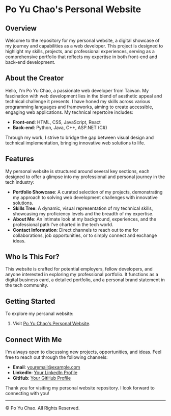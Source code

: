 # Po Yu Chao's Personal Website

## Overview

Welcome to the repository for my personal website, a digital showcase of my journey and capabilities as a web developer. This project is designed to highlight my skills, projects, and professional experiences, serving as a comprehensive portfolio that reflects my expertise in both front-end and back-end development.

## About the Creator

Hello, I'm Po Yu Chao, a passionate web developer from Taiwan. My fascination with web development lies in the blend of aesthetic appeal and technical challenge it presents. I have honed my skills across various programming languages and frameworks, aiming to create accessible, engaging web applications. My technical repertoire includes:

- **Front-end**: HTML, CSS, JavaScript, React
- **Back-end**: Python, Java, C++, ASP.NET (C#)

Through my work, I strive to bridge the gap between visual design and technical implementation, bringing innovative web solutions to life.

## Features

My personal website is structured around several key sections, each designed to offer a glimpse into my professional and personal journey in the tech industry:

- **Portfolio Showcase**: A curated selection of my projects, demonstrating my approach to solving web development challenges with innovative solutions.
- **Skills Tree**: A dynamic, visual representation of my technical skills, showcasing my proficiency levels and the breadth of my expertise.
- **About Me**: An intimate look at my background, experiences, and the professional path I've charted in the tech world.
- **Contact Information**: Direct channels to reach out to me for collaborations, job opportunities, or to simply connect and exchange ideas.

## Who Is This For?

This website is crafted for potential employers, fellow developers, and anyone interested in exploring my professional portfolio. It functions as a digital business card, a detailed portfolio, and a personal brand statement in the tech community.

## Getting Started

To explore my personal website:

1. Visit [Po Yu Chao's Personal Website](https://poyuchao.github.io/Web-development-/).

## Connect With Me

I'm always open to discussing new projects, opportunities, and ideas. Feel free to reach out through the following channels:

- **Email**: youremail@example.com
- **LinkedIn**: [Your LinkedIn Profile](https://www.linkedin.com/in/poyu-chao/)
- **GitHub**: [Your GitHub Profile](https://github.com/Poyuchao)

Thank you for visiting my personal website repository. I look forward to connecting with you!

---

© Po Yu Chao. All Rights Reserved.

